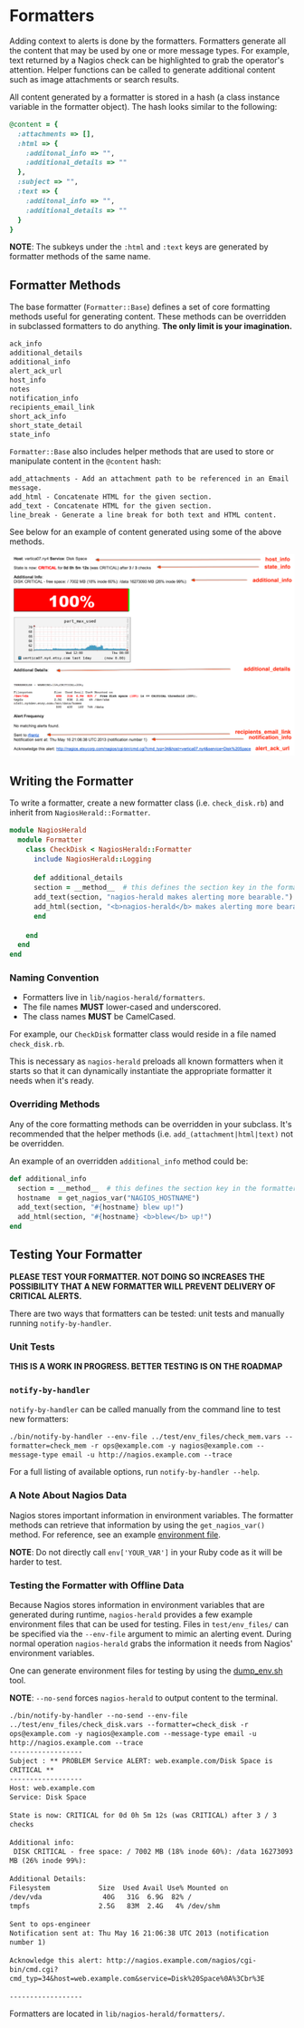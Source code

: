 # Formatters

Adding context to alerts is done by the formatters. Formatters generate all the content that may
be used by one or more message types. For example, text returned by a Nagios check
can be highlighted to grab the operator's attention. Helper functions can be called to generate
additional content such as image attachments or search results.

All content generated by a formatter is stored in a hash (a class instance variable in the
formatter object). The hash looks similar to the following:

```ruby
@content = {
  :attachments => [],
  :html => {
    :additonal_info => "",
    :additional_details => "" 
  },
  :subject => "",
  :text => {
    :additonal_info => "",
    :additional_details => ""
  }
}
```

**NOTE**: The subkeys under the ``:html`` and ``:text`` keys are generated by formatter methods of the
same name.

## Formatter Methods

The base formatter (``Formatter::Base``) defines a set of core formatting methods useful for generating content.
These methods can be overridden in subclassed formatters to do anything. **The only limit is your
imagination.**

    ack_info
    additional_details
    additional_info
    alert_ack_url
    host_info
    notes
    notification_info
    recipients_email_link
    short_ack_info
    short_state_detail
    state_info

``Formatter::Base`` also includes helper methods that are used to store or manipulate content in the
``@content`` hash:

    add_attachments - Add an attachment path to be referenced in an Email message.
    add_html - Concatenate HTML for the given section.
    add_text - Concatenate HTML for the given section.
    line_break - Generate a line break for both text and HTML content.

See below for an example of content generated using some of the above methods.

![nagios-herald-formatter-content-example.png](/docs/images/nagios-herald-formatter-content-example.png)

## Writing the Formatter

To write a formatter, create a new formatter class (i.e. ``check_disk.rb``) and inherit from ``NagiosHerald::Formatter``.

```ruby
module NagiosHerald
  module Formatter
    class CheckDisk < NagiosHerald::Formatter
      include NagiosHerald::Logging

      def additional_details
      section = __method__  # this defines the section key in the formatter's content hash
      add_text(section, "nagios-herald makes alerting more bearable.")
      add_html(section, "<b>nagios-herald</b> makes alerting more bearable.<br>")
      end

    end
  end
end
```

### Naming Convention

* Formatters live in ``lib/nagios-herald/formatters``.
* The file names **MUST** lower-cased and underscored.
* The class names **MUST** be CamelCased.

For example, our ``CheckDisk`` formatter class would reside in a file named ``check_disk.rb``.

This is necessary as ``nagios-herald`` preloads all known formatters when it starts so that it can
dynamically instantiate the appropriate formatter it needs when it's ready.

### Overriding Methods

Any of the core formatting methods can be overridden in your subclass.  It's recommended that the helper methods
(i.e. ``add_(attachment|html|text)`` not be overridden.

An example of an overridden ``additional_info`` method could be:

```ruby
def additional_info
  section = __method__  # this defines the section key in the formatter's content hash
  hostname  = get_nagios_var("NAGIOS_HOSTNAME")
  add_text(section, "#{hostname} blew up!")
  add_html(section, "#{hostname} <b>blew</b> up!")
end
```

## Testing Your Formatter

**PLEASE TEST YOUR FORMATTER. NOT DOING SO INCREASES THE POSSIBILITY THAT A NEW FORMATTER WILL PREVENT DELIVERY OF CRITICAL ALERTS.**

There are two ways that formatters can be tested: unit tests and manually running ``notify-by-handler``.

### Unit Tests

**THIS IS A WORK IN PROGRESS. BETTER TESTING IS ON THE ROADMAP**

### ``notify-by-handler``

``notify-by-handler`` can be called manually from the command line to test new formatters:

```
./bin/notify-by-handler --env-file ../test/env_files/check_mem.vars --formatter=check_mem -r ops@example.com -y nagios@example.com --message-type email -u http://nagios.example.com --trace
```

For a full listing of available options, run ``notify-by-handler --help``.

### A Note About Nagios Data

Nagios stores important information in environment variables.  The formatter methods can retrieve that
information by using the ``get_nagios_var()`` method.  For reference, see an
example [environment file](/test/env_files/nagios_vars.EXAMPLE).

**NOTE**: Do not directly call ``env['YOUR_VAR']`` in your Ruby code as it will be harder to test.

### Testing the Formatter with Offline Data

Because Nagios stores information in environment variables that are generated during runtime, ``nagios-herald``
provides a few example environment files that can be used for testing. Files in ``test/env_files/`` can be specified via the
``--env-file`` argument to mimic an alerting event.  During normal operation ``nagios-herald`` grabs
the information it needs from Nagios' environment variables.

One can generate environment files for testing by using the [dump_env.sh](/docs/tools.md#dump_env.sh) tool.

**NOTE**: ``--no-send`` forces ``nagios-herald`` to output content to the terminal.

```
./bin/notify-by-handler --no-send --env-file ../test/env_files/check_disk.vars --formatter=check_disk -r ops@example.com -y nagios@example.com --message-type email -u http://nagios.example.com --trace
------------------
Subject : ** PROBLEM Service ALERT: web.example.com/Disk Space is CRITICAL **
------------------
Host: web.example.com
Service: Disk Space

State is now: CRITICAL for 0d 0h 5m 12s (was CRITICAL) after 3 / 3 checks

Additional info:
 DISK CRITICAL - free space: / 7002 MB (18% inode 60%): /data 16273093 MB (26% inode 99%):

Additional Details:
Filesystem            Size  Used Avail Use% Mounted on
/dev/vda               40G   31G  6.9G  82% /
tmpfs                 2.5G   83M  2.4G   4% /dev/shm

Sent to ops-engineer
Notification sent at: Thu May 16 21:06:38 UTC 2013 (notification number 1)

Acknowledge this alert: http://nagios.example.com/nagios/cgi-bin/cmd.cgi?cmd_typ=34&host=web.example.com&service=Disk%20Space%0A%3Cbr%3E

------------------
```

Formatters are located in ``lib/nagios-herald/formatters/``.

